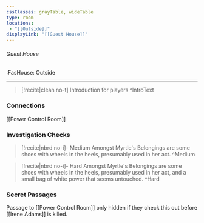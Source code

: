 ```yaml
---
cssClasses: grayTable, wideTable
type: room
locations:
 - "[[Outside]]"
displayLink: "[[Guest House]]"
---
```

###### Guest House
<span class="sub2">:FasHouse: Outside</span>

---

> [!recite|clean no-t]
>	Introduction for players
>^IntroText
	
### Connections
[[Power Control Room]]

### Investigation Checks

> [!recite|nbrd no-i]- Medium
>	Amongst Myrtle's Belongings are some shoes with wheels in the heels, presumably used in her act.
>^Medium

> [!recite|nbrd no-i]- Hard
>	Amongst Myrtle's Belongings are some shoes with wheels in the heels, presumably used in her act, and a small bag of white power that seems untouched.
>^Hard

### Secret Passages
Passage to ⁠[[Power Control Room]] only hidden if they check this out before ⁠[[Irene Adams]] is killed.

